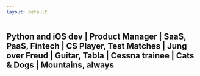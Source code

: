 ```yaml
---
layout: default
---
```


<h2 class="page-heading">Python and iOS dev | Product Manager | SaaS, PaaS, Fintech | CS Player, Test Matches | Jung over Freud | Guitar, Tabla | Cessna trainee | Cats & Dogs | Mountains, always</h2>
